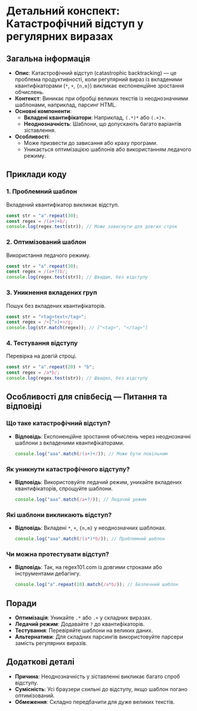 # Детальний конспект: Катастрофічний відступ у регулярних виразах

## Загальна інформація

- **Опис**: Катастрофічний відступ (catastrophic backtracking) — це проблема продуктивності, коли регулярний вираз із вкладеними квантифікаторами (`*`, `+`, `{n,m}`) викликає експоненційне зростання обчислень.
- **Контекст**: Виникає при обробці великих текстів із неоднозначними шаблонами, наприклад, парсинг HTML.
- **Основні компоненти**:
  - **Вкладені квантифікатори**: Наприклад, `(.*)*` або `(.+)+`.
  - **Неоднозначність**: Шаблони, що допускають багато варіантів зіставлення.
- **Особливості**:
  - Може призвести до зависання або краху програми.
  - Уникається оптимізацією шаблонів або використанням ледачого режиму.

## Приклади коду

### 1. Проблемний шаблон

Вкладений квантифікатор викликає відступ.

```javascript
const str = "a".repeat(30);
const regex = /(a+)+b/;
console.log(regex.test(str)); // Може зависнути для довгих строк
```

### 2. Оптимізований шаблон

Використання ледачого режиму.

```javascript
const str = "a".repeat(30);
const regex = /(a+?)b/;
console.log(regex.test(str)); // Швидше, без відступу
```

### 3. Уникнення вкладених груп

Пошук без вкладених квантифікаторів.

```javascript
const str = "<tag>text</tag>";
const regex = /<[^>]+>/g;
console.log(str.match(regex)); // ["<tag>", "</tag>"]
```

### 4. Тестування відступу

Перевірка на довгій строці.

```javascript
const str = "a".repeat(20) + "b";
const regex = /a*b/;
console.log(regex.test(str)); // Швидко, без відступу
```

## Особливості для співбесід — Питання та відповіді

### Що таке катастрофічний відступ?

- **Відповідь**: Експоненційне зростання обчислень через неоднозначні шаблони з вкладеними квантифікаторами.
  ```javascript
  console.log("aaa".match(/(a+)+/)); // Може бути повільним
  ```

### Як уникнути катастрофічного відступу?

- **Відповідь**: Використовуйте ледачий режим, уникайте вкладених квантифікаторів, спрощуйте шаблони.
  ```javascript
  console.log("aaa".match(/a+?/)); // Ледачий режим
  ```

### Які шаблони викликають відступ?

- **Відповідь**: Вкладені `*`, `+`, `{n,m}` у неоднозначних шаблонах.
  ```javascript
  console.log("aaa".match(/(a*)*b/)); // Проблемний шаблон
  ```

### Чи можна протестувати відступ?

- **Відповідь**: Так, на regex101.com із довгими строками або інструментами дебагінгу.
  ```javascript
  console.log("a".repeat(10).match(/a*b/)); // Безпечний шаблон
  ```

## Поради

- **Оптимізація**: Уникайте `.*` або `.+` у складних виразах.
- **Ледачий режим**: Додавайте `?` до квантифікаторів.
- **Тестування**: Перевіряйте шаблони на великих даних.
- **Альтернативи**: Для складних парсингів використовуйте парсери замість регулярних виразів.

## Додаткові деталі

- **Причина**: Неоднозначність у зіставленні викликає багато спроб відступу.
- **Сумісність**: Усі браузери схильні до відступу, якщо шаблон погано оптимізований.
- **Обмеження**: Складно передбачити для дуже великих текстів.